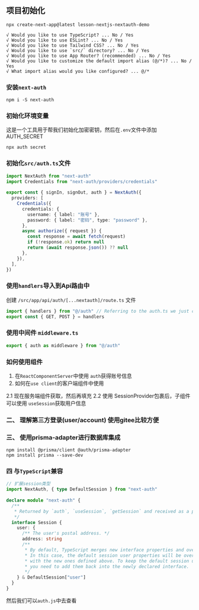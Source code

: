 ## 项目初始化

```shell
npx create-next-app@latest lesson-nextjs-nextauth-demo

√ Would you like to use TypeScript? ... No / Yes
√ Would you like to use ESLint? ... No / Yes
√ Would you like to use Tailwind CSS? ... No / Yes
√ Would you like to use `src/` directory? ... No / Yes
√ Would you like to use App Router? (recommended) ... No / Yes
√ Would you like to customize the default import alias (@/*)? ... No / Yes
√ What import alias would you like configured? ... @/*
```


### 安装`next-auth`

```shell
npm i -S next-auth
```

### 初始化环境变量
这是一个工具用于帮我们初始化加密密钥，然后在`.env`文件中添加AUTH_SECRET

```shell
npx auth secret
```


### 初始化`src/auth.ts`文件

```typescript
import NextAuth from "next-auth"
import Credentials from "next-auth/providers/credentials"
 
export const { signIn, signOut, auth } = NextAuth({
  providers: [
    Credentials({
      credentials: {
        username: { label: "账号" },
        password: { label: "密码", type: "password" },
      },
      async authorize({ request }) {
        const response = await fetch(request)
        if (!response.ok) return null
        return (await response.json()) ?? null
      },
    }),
  ],
})
```

### 使用`handlers`导入到Api路由中

创建  `/src/app/api/auth/[...nextauth]/route.ts` 文件

```typescript
import { handlers } from "@/auth" // Referring to the auth.ts we just created
export const { GET, POST } = handlers
```

### 使用中间件 `middleware.ts`

```typescript
export { auth as middleware } from "@/auth"
```


### 如何使用组件

1. 在`ReactComponentServer`中使用 `auth`获得账号信息
2. 如何在`use client`的客户端组件中使用

2.1 现在服务端组件获取，然后再填充
2.2 使用 SessionProvider包裹后，子组件可以使用 `useSession`获取用户信息



### 二、 理解第三方登录(user/account) 使用gitee比较方便


### 三、 使用prisma-adapter进行数据库集成

```shell
npm install @prisma/client @auth/prisma-adapter
npm install prisma --save-dev
```


### 四 与`TypeScript`兼容


```typescript
// 扩展session类型
import NextAuth, { type DefaultSession } from "next-auth"
 
declare module "next-auth" {
  /**
   * Returned by `auth`, `useSession`, `getSession` and received as a prop on the `SessionProvider` React Context
   */
  interface Session {
    user: {
      /** The user's postal address. */
      address: string
      /**
       * By default, TypeScript merges new interface properties and overwrites existing ones.
       * In this case, the default session user properties will be overwritten,
       * with the new ones defined above. To keep the default session user properties,
       * you need to add them back into the newly declared interface.
       */
    } & DefaultSession["user"]
  }
}
```

然后我们可以`auth.js`中去查看